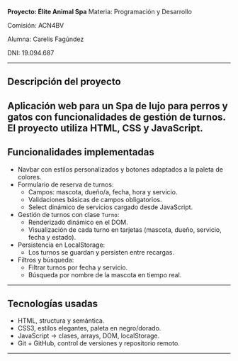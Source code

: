 **Proyecto: Élite Animal Spa**
Materia: Programación y Desarrollo

Comisión: ACN4BV  

Alumna: Carelis Fagúndez

DNI: 19.094.687
________________________________________________________________________
## Descripción del proyecto
Aplicación web para un Spa de lujo para perros y gatos con funcionalidades de gestión de turnos.  
El proyecto utiliza HTML, CSS y JavaScript.  
------------
##  Funcionalidades implementadas 
- Navbar con estilos personalizados y botones adaptados a la paleta de colores.  
- Formulario de reserva de turnos:
  - Campos: mascota, dueño/a, fecha, hora y servicio.
  - Validaciones básicas de campos obligatorios.
  - Select dinámico de servicios cargado desde JavaScript.
- Gestión de turnos con clase `Turno`:
  - Renderizado dinámico en el DOM.
  - Visualización de cada turno en tarjetas (mascota, dueño, servicio, fecha y estado).
- Persistencia en LocalStorage:
  - Los turnos se guardan y persisten entre recargas.
- Filtros y búsqueda:
  - Filtrar turnos por fecha y servicio.
  - Búsqueda por nombre de la mascota en tiempo real.
------------
##  Tecnologías usadas
- HTML, structura y semántica.  
- CSS3, estilos elegantes, paleta en negro/dorado.  
- JavaScript → clases, arrays, DOM, localStorage.  
- Git + GitHub, control de versiones y repositorio remoto.  
------------
